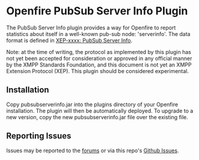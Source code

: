 # Openfire PubSub Server Info Plugin

The PubSub Server Info plugin provides a way for Openfire to report statistics about itself in a well-known pub-sub
node: 'serverinfo'. The data format is defined in [XEP-xxxx: PubSub Server Info](https://xmpp.org/extensions/inbox/xep-pubsub-server-info.html).

Note: at the time of writing, the protocol as implemented by this plugin has not yet been accepted for consideration or approved 
in any official manner by the XMPP Standards Foundation, and this document is not yet an XMPP Extension Protocol (XEP). This plugin should
be considered experimental.

## Installation
Copy pubsubserverinfo.jar into the plugins directory of your Openfire installation. The plugin will then be
automatically deployed. To upgrade to a new version, copy the new pubsubserverinfo.jar file over the existing
file.

## Reporting Issues

Issues may be reported to the [forums](https://discourse.igniterealtime.org) or via this repo's [Github Issues](https://github.com/igniterealtime/openfire-pubsubserverinfo-plugin).
